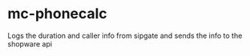 # mc-phonecalc
Logs the duration and caller info from sipgate and sends the info to the shopware api
